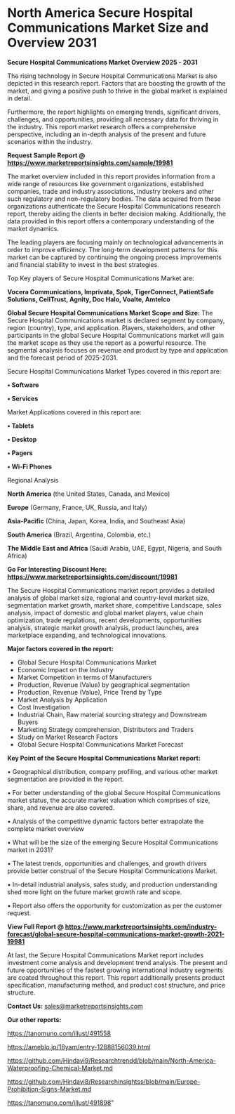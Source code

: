 # North America Secure Hospital Communications Market Size and Overview 2031

<Strong> Secure Hospital Communications Market Overview 2025 - 2031</strong>

The rising technology in Secure Hospital Communications Market is also depicted in this research report. Factors that are boosting the growth of the market, and giving a positive push to thrive in the global market is explained in detail.

Furthermore, the report highlights on emerging trends, significant drivers, challenges, and opportunities, providing all necessary data for thriving in the industry. This report market research offers a comprehensive perspective, including an in-depth analysis of the present and future scenarios within the industry.

<strong>Request Sample Report @ <a href=https://www.marketreportsinsights.com/sample/19981>https://www.marketreportsinsights.com/sample/19981</a></strong>

The market overview included in this report provides information from a wide range of resources like government organizations, established companies, trade and industry associations, industry brokers and other such regulatory and non-regulatory bodies. The data acquired from these organizations authenticate the Secure Hospital Communications research report, thereby aiding the clients in better decision making. Additionally, the data provided in this report offers a contemporary understanding of the market dynamics.

The leading players are focusing mainly on technological advancements in order to improve efficiency. The long-term development patterns for this market can be captured by continuing the ongoing process improvements and financial stability to invest in the best strategies.

Top Key players of Secure Hospital Communications Market are:

<strong>Vocera Communications, Imprivata, Spok, TigerConnect, PatientSafe Solutions, CellTrust, Agnity, Doc Halo, Voalte, Amtelco</strong>

<strong><b>Global Secure Hospital Communications Market Scope and Size:</b></strong>
The Secure Hospital Communications market is declared segment by company, region (country), type, and application. Players, stakeholders, and other participants in the global Secure Hospital Communications market will gain the market scope as they use the report as a powerful resource. The segmental analysis focuses on revenue and product by type and application and the forecast period of 2025-2031.

Secure Hospital Communications Market Types covered in this report are:

<strong>• Software

• Services</strong>

Market Applications covered in this report are:

<strong>• Tablets

• Desktop

• Pagers

• Wi-Fi Phones</strong> 

Regional Analysis

<strong>North America</strong> (the United States, Canada, and Mexico)

<strong>Europe</strong> (Germany, France, UK, Russia, and Italy)

<strong>Asia-Pacific</strong> (China, Japan, Korea, India, and Southeast Asia)

<strong>South America</strong> (Brazil, Argentina, Colombia, etc.)

<strong>The Middle East and Africa</strong> (Saudi Arabia, UAE, Egypt, Nigeria, and South Africa)

<strong>Go For Interesting Discount Here: <a href=https://www.marketreportsinsights.com/discount/19981>https://www.marketreportsinsights.com/discount/19981</a></strong>

The Secure Hospital Communications market report provides a detailed analysis of global market size, regional and country-level market size, segmentation market growth, market share, competitive Landscape, sales analysis, impact of domestic and global market players, value chain optimization, trade regulations, recent developments, opportunities analysis, strategic market growth analysis, product launches, area marketplace expanding, and technological innovations.

<strong><b>Major factors covered in the report:</b></strong>
<ul>
  <li>Global Secure Hospital Communications Market </li>
  <li>Economic Impact on the Industry</li>
  <li>Market Competition in terms of Manufacturers</li>
  <li>Production, Revenue (Value) by geographical segmentation</li>
  <li>Production, Revenue (Value), Price Trend by Type</li>
  <li>Market Analysis by Application</li>
  <li>Cost Investigation</li>
  <li>Industrial Chain, Raw material sourcing strategy and Downstream Buyers</li>
  <li>Marketing Strategy comprehension, Distributors and Traders</li>
  <li>Study on Market Research Factors</li>
  <li>Global Secure Hospital Communications Market Forecast</li>
</ul>

<strong><b>Key Point of the Secure Hospital Communications Market report:</b></strong>

• Geographical distribution, company profiling, and various other market segmentation are provided in the report.

• For better understanding of the global Secure Hospital Communications market status, the accurate market valuation which comprises of size, share, and revenue are also covered.

• Analysis of the competitive dynamic factors better extrapolate the complete market overview

• What will be the size of the emerging Secure Hospital Communications market in 2031?

• The latest trends, opportunities and challenges, and growth drivers provide better construal of the Secure Hospital Communications Market.

• In-detail industrial analysis, sales study, and production understanding shed more light on the future market growth rate and scope.

• Report also offers the opportunity for customization as per the customer request.

<strong><b>View Full Report @ <a href=https://www.marketreportsinsights.com/industry-forecast/global-secure-hospital-communications-market-growth-2021-19981>https://www.marketreportsinsights.com/industry-forecast/global-secure-hospital-communications-market-growth-2021-19981</a></b></strong>


At last, the Secure Hospital Communications Market report includes investment come analysis and development trend analysis. The present and future opportunities of the fastest growing international industry segments are coated throughout this report. This report additionally presents product specification, manufacturing method, and product cost structure, and price structure.

<strong>Contact Us:</strong>
sales@marketreportsinsights.com

<strong>Our other reports:</strong>

<a href=https://tanomuno.com/illust/491558>https://tanomuno.com/illust/491558</a>

<a href=https://ameblo.jp/18yam/entry-12888156039.html>https://ameblo.jp/18yam/entry-12888156039.html</a>

<a href=https://github.com/Hindavi9/Researchtrendd/blob/main/North-America-Waterproofing-Chemical-Market.md>https://github.com/Hindavi9/Researchtrendd/blob/main/North-America-Waterproofing-Chemical-Market.md</a>

<a href=https://github.com/Hindavi8/Researchinsightss/blob/main/Europe-Prohibition-Signs-Market.md>https://github.com/Hindavi8/Researchinsightss/blob/main/Europe-Prohibition-Signs-Market.md</a>

<a href=https://tanomuno.com/illust/491898>https://tanomuno.com/illust/491898</a>"
